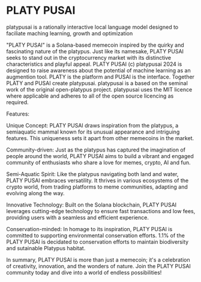 # PLATY PUSAI

platypusai is a rationally interactive local language model designed to faciliate maching learning, growth and optimization

"PLATY PUSAI" is a Solana-based memecoin inspired by the quirky and fascinating nature of the platypus. Just like its namesake, PLATY PUSAI seeks to stand out in the cryptocurrency market with its distinctive characteristics and playful appeal. PLATY PUSAI (c) platypusai 2024 is designed to raise awareness about the potential of machine learning as an augmention tool. PLATY is the platform and PUSAI is the interface. Together PLATY and PUSAI create platypusai. platypusai is a based on the seminal work of the original open-platypus project. platypusai uses the MIT licence where applicable and adheres to all of the open source licencing as required.

Features:

Unique Concept: PLATY PUSAI draws inspiration from the platypus, a semiaquatic mammal known for its unusual appearance and intriguing features. This uniqueness sets it apart from other memecoins in the market.

Community-driven: Just as the platypus has captured the imagination of people around the world, PLATY PUSAI aims to build a vibrant and engaged community of enthusiasts who share a love for memes, crypto, AI and fun.

Semi-Aquatic Spirit: Like the platypus navigating both land and water, PLATY PUSAI embraces versatility. It thrives in various ecosystems of the crypto world, from trading platforms to meme communities, adapting and evolving along the way.

Innovative Technology: Built on the Solana blockchain, PLATY PUSAI leverages cutting-edge technology to ensure fast transactions and low fees, providing users with a seamless and efficient experience.

Conservation-minded: In homage to its inspiration, PLATY PUSAI is committed to supporting environmental conservation efforts. 1.1% of the PLATY PUSAI is decidated to conservation efforts to maintain biodiversity and sutainable Platypus habitat.

In summary, PLATY PUSAI is more than just a memecoin; it's a celebration of creativity, innovation, and the wonders of nature. Join the PLATY PUSAI community today and dive into a world of endless possibilities!
